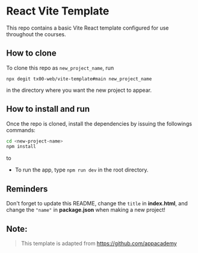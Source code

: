 # React Vite Template

This repo contains a basic Vite React template configured for use throughout the courses.

## How to clone

To clone this repo as `new_project_name`, run

```shell
npx degit tx00-web/vite-template#main new_project_name
```

in the directory where you want the new project to appear.

## How to install and run

Once the repo is cloned, install the dependencies by issuing the followings commands:

```sh
cd <new-project-name>
npm install
```
to  
- To run the app, type `npm run dev` in the root directory.

## Reminders

Don't forget to update this README, change the `title` in __index.html__, and change the `"name"` in __package.json__ when making a new project!

## Note: 

> This template is adapted from  https://github.com/appacademy